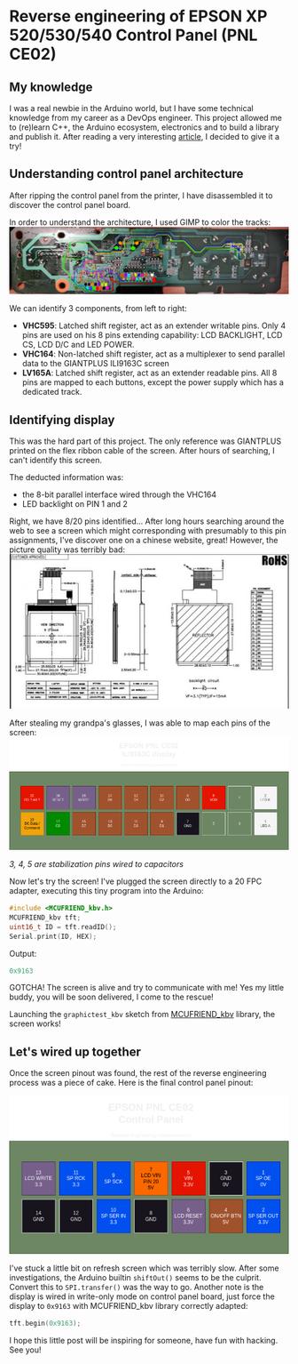 # Reverse engineering of EPSON XP 520/530/540 Control Panel (PNL CE02)

## My knowledge

I was a real newbie in the Arduino world, but I have some technical knowledge from my career as a DevOps engineer.
This project allowed me to (re)learn C++, the Arduino ecosystem, electronics and to build a library and publish it.
After reading a very interesting [article](https://www.nycresistor.com/2022/01/18/repurposing-control-panel/), I decided to give it a try!

## Understanding control panel architecture

After ripping the control panel from the printer, I have disassembled it to discover the control panel board.


In order to understand the architecture, I used GIMP to color the tracks:
![docs/pcb_layers.jpg](docs/pcb_layers.jpg)

We can identify 3 components, from left to right:

 * **VHC595**: Latched shift register, act as an extender writable pins. Only 4 pins are used on his 8 pins extending capability: LCD BACKLIGHT, LCD CS, LCD D/C and LED POWER.
 * **VHC164**: Non-latched shift register, act as a multiplexer to send parallel data to the GIANTPLUS ILI9163C screen
 * **LV165A**: Latched shift register, act as an extender readable pins. All 8 pins are mapped to each buttons, except the power supply which has a dedicated track.

## Identifying display

This was the hard part of this project. The only reference was GIANTPLUS printed on the flex ribbon cable of the screen. After hours of searching, I can't identify this screen.

The deducted information was:
 * the 8-bit parallel interface wired through the VHC164
 * LED backlight on PIN 1 and 2

Right, we have 8/20 pins identified... After long hours searching around the web to see a screen which might corresponding with presumably to this pin assignments, I've discover one on a chinese website, great! However, the picture quality was terribly bad:
![docs/chines_pins_assignments.jpg](docs/chines_pins_assignments.jpg)

After stealing my grandpa's glasses, I was able to map each pins of the screen:
![docs/display_pinout.png](docs/display_pinout.png)

*3, 4, 5 are stabilization pins wired to capacitors*

Now let's try the screen! I've plugged the screen directly to a 20 FPC adapter, executing this tiny program into the Arduino:
``` c++
#include <MCUFRIEND_kbv.h>
MCUFRIEND_kbv tft;
uint16_t ID = tft.readID();
Serial.print(ID, HEX);
```

Output:
``` c++
0x9163
```

GOTCHA! The screen is alive and try to communicate with me! Yes my little buddy, you will be soon delivered, I come to the rescue!

Launching the `graphictest_kbv` sketch from [MCUFRIEND_kbv](https://github.com/prenticedavid/MCUFRIEND_kbv) library, the screen works!


## Let's wired up together

Once the screen pinout was found, the rest of the reverse engineering process was a piece of cake. Here is the final control panel pinout:

![docs/main_pinout.png](docs/main_pinout.png)

I've stuck a little bit on refresh screen which was terribly slow. After some investigations, the Arduino builtin `shiftOut()` seems to be the culprit. Convert this to `SPI.transfer()` was the way to go. Another note is the display is wired in write-only mode on control panel board, just force the display to `0x9163` with MCUFRIEND_kbv library correctly adapted:
``` c++
tft.begin(0x9163);
``` 


I hope this little post will be inspiring for someone, have fun with hacking. See you!